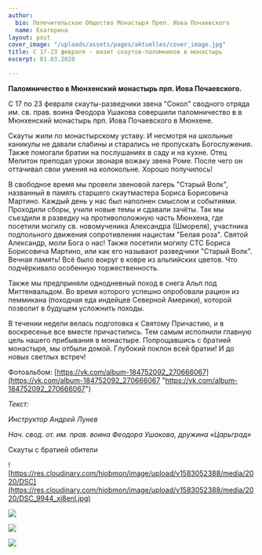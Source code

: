 ```yaml
---
author:
  bio: Попечительское Общество Монастыря Преп. Иова Почаевского
  name: Екатерина
layout: post
cover_image: "/uploads/assets/pages/aktuelles/cover_image.jpg"
title: С 17-23 февраля - визит скаутов-паломников в монастырь
excerpt: 01.03.2020

---
```

**Паломничество в Мюнхенский монастырь прп. Иова Почаевского.**

С 17 по 23 февраля скауты-разведчики звена "Сокол" сводного отряда им. св. прав. воина Феодора Ушакова совершили паломничество в в Мюнхенский монастырь прп. Иова Почаевского в Мюнхене.

Скауты жили по монастырскому уставу. И несмотря на школьные каникулы не давали слабины и старались не пропускать Богослужения. Также помогали братии на послушаниях в саду и на кухне. Отец Мелитон преподал уроки звонаря вожаку звена Роме. После чего он оттачивал свои умения на колокольне. Хорошо получилось!

В свободное время мы провели звеновой лагерь "Старый Волк", названный в память старшего скаутмастера Бориса Борисовича Мартино. Каждый день у нас был наполнен смыслом и событиями. Проходили сборы, учили новые темы и сдавали зачёты. Так мы съездили в разведку на противоположную часть Мюнхена, где посетили могилу св. новомученика Александра (Шмореля), участника подпольного движения сопротивления нацистам "Белая роза". Святой Александр, моли Бога о нас! Также посетили могилу СТС Бориса Борисовича Мартино, или как его называют разведчики "Старый Волк". Вечная память! Всё было вокруг в ковре из альпийских цветов. Что подчёркивало особенную торжественность.

Также мы предприняли однодневный поход в снега Альп под Миттенвальдом. Во время которого успешно опробовали рацион из пеммикана (походная еда индейцев Северной Америки), которой позволит в будущем усложнить походы.

В течении недели велась подготовка к Святому Причастию, и в воскресенье все вместе причастились. Тем самым исполнили главную цель нашего прибывания в монастыре. Попрощавшись с братией монастыря, мы отбыли домой. Глубокий поклон всей братии! И до новых светлых встреч!

Фотоальбом: [https://vk.com/album-184752092_270666067](https://vk.com/album-184752092_270666067 "https://vk.com/album-184752092_270666067")

_Текст:_

_Инструктор Андрей Лунев_

_Нач. свод. от. им. прав. воина Феодора Ушакова, дружина «Царьград»_

Скауты с братией обители

![https://res.cloudinary.com/hiobmon/image/upload/v1583052388/media/2020/DSC](https://res.cloudinary.com/hiobmon/image/upload/v1583052388/media/2020/DSC_9944_xi8enl.jpg)

![](https://res.cloudinary.com/hiobmon/image/upload/v1583052426/media/2020/DSC_9947_eh3beu.jpg)

![](https://res.cloudinary.com/hiobmon/image/upload/v1583052494/media/2020/DSC_9953_kdwdf4.jpg)

![](https://res.cloudinary.com/hiobmon/image/upload/v1583052538/media/2020/DSC_9964_bwobxp.jpg)